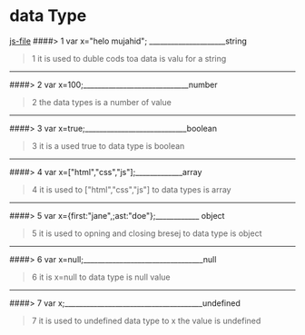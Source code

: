# data Type
[js-file](../Js/7-Data-Types-in.Js)
####> 1 var x="helo mujahid"; _____________________string
> 1 it is used to duble cods toa data is valu for a string
<hr>

####> 2 var x=100;_____________________________number
> 2 the data types is a number of value
<hr>

####> 3 var x=true;____________________________boolean
> 3 it is a used true to data type is boolean
<hr>

####> 4 var x=["html","css","js"];_____________array
> 4 it is used to ["html","css","js"] to data types is array
<hr>

####> 5 var x={first:"jane",;ast:"doe"};____________ object
> 5 it is used to opning and closing bresej to data type is object
<hr>

####> 6 var x=null;_________________________________null
> 6 it is x=null to data type is null value 
<hr>

####> 7 var x;______________________________________undefined
> 7 it is used to undefined data type to x the value is undefined